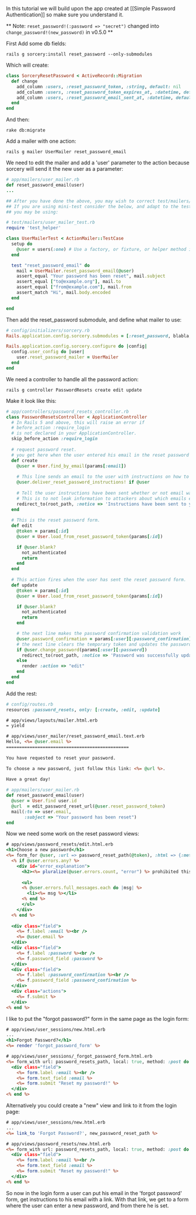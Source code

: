 In this tutorial we will build upon the app created at [[Simple Password Authentication]] so make sure you understand it.

** Note: `reset_password!(:password => "secret")` changed into `change_password!(new_password)` in v0.5.0 **

First Add some db fields:

    rails g sorcery:install reset_password --only-submodules

Which will create:

```ruby
class SorceryResetPassword < ActiveRecord::Migration
  def change
    add_column :users, :reset_password_token, :string, default: nil
    add_column :users, :reset_password_token_expires_at, :datetime, default: nil
    add_column :users, :reset_password_email_sent_at, :datetime, default: nil
  end
end
```

And then:

    rake db:migrate


Add a mailer with one action:

    rails g mailer UserMailer reset_password_email

We need to edit the mailer and add a 'user' parameter to the action because sorcery will send it the new user as a parameter:

```ruby
# app/mailers/user_mailer.rb
def reset_password_email(user)
...

## After you have done the above, you may wish to correct test/mailers/user_mailer_test.rb
## If you are using mini-test consider the below, and adapt to the testing framework 
## you may be using:

# test/mailers/user_mailer_test.rb
require 'test_helper'

class UserMailerTest < ActionMailer::TestCase
  setup do
    @user = users(:one) # Use a factory, or fixture, or helper method in your case
  end

  test "reset_password_email" do
    mail = UserMailer.reset_password_email(@user)
    assert_equal "Your password has been reset", mail.subject
    assert_equal ["to@example.org"], mail.to
    assert_equal ["from@example.com"], mail.from
    assert_match "Hi", mail.body.encoded
  end

end


```

Then add the reset_password submodule, and define what mailer to use:

```ruby
# config/initializers/sorcery.rb
Rails.application.config.sorcery.submodules = [:reset_password, blabla, blablu, ...]

Rails.application.config.sorcery.configure do |config|
  config.user_config do |user|
    user.reset_password_mailer = UserMailer
  end
end
```

We need a controller to handle all the password action:

    rails g controller PasswordResets create edit update

Make it look like this:

```ruby
# app/controllers/password_resets_controller.rb
class PasswordResetsController < ApplicationController
  # In Rails 5 and above, this will raise an error if
  # before_action :require_login
  # is not declared in your ApplicationController.
  skip_before_action :require_login
    
  # request password reset.
  # you get here when the user entered his email in the reset password form and submitted it.
  def create 
    @user = User.find_by_email(params[:email])
        
    # This line sends an email to the user with instructions on how to reset their password (a url with a random token)
    @user.deliver_reset_password_instructions! if @user
        
    # Tell the user instructions have been sent whether or not email was found.
    # This is to not leak information to attackers about which emails exist in the system.
    redirect_to(root_path, :notice => 'Instructions have been sent to your email.')
  end
    
  # This is the reset password form.
  def edit
    @token = params[:id]
    @user = User.load_from_reset_password_token(params[:id])

    if @user.blank?
      not_authenticated
      return
    end
  end
      
  # This action fires when the user has sent the reset password form.
  def update
    @token = params[:id]
    @user = User.load_from_reset_password_token(params[:id])

    if @user.blank?
      not_authenticated
      return
    end

    # the next line makes the password confirmation validation work
    @user.password_confirmation = params[:user][:password_confirmation]
    # the next line clears the temporary token and updates the password
    if @user.change_password(params[:user][:password])
      redirect_to(root_path, :notice => 'Password was successfully updated.')
    else
      render :action => "edit"
    end
  end
end
```

Add the rest:

```ruby
# config/routes.rb
resources :password_resets, only: [:create, :edit, :update]
```

```rhtml
# app/views/layouts/mailer.html.erb
= yield
```

```rhtml
# app/views/user_mailer/reset_password_email.text.erb
Hello, <%= @user.email %>
===============================================
 
You have requested to reset your password.

To choose a new password, just follow this link: <%= @url %>.
 
Have a great day!
```

```ruby
# app/mailers/user_mailer.rb
def reset_password_email(user)
  @user = User.find user.id
  @url  = edit_password_reset_url(@user.reset_password_token)
  mail(:to => user.email,
       :subject => "Your password has been reset")
end
```

Now we need some work on the reset password views:

```rhtml
# app/views/password_resets/edit.html.erb
<h1>Choose a new password</h1>
<%= form_for @user, :url => password_reset_path(@token), :html => {:method => :put} do |f| %>
  <% if @user.errors.any? %>
    <div id="error_explanation">
      <h2><%= pluralize(@user.errors.count, "error") %> prohibited this user from being saved:</h2>
    
      <ul>
      <% @user.errors.full_messages.each do |msg| %>
        <li><%= msg %></li>
      <% end %>
      </ul>
    </div>
  <% end %>
    
  <div class="field">
    <%= f.label :email %><br />
    <%= @user.email %>
  </div>
  <div class="field">
    <%= f.label :password %><br />
    <%= f.password_field :password %>
  </div>
  <div class="field">
    <%= f.label :password_confirmation %><br />
    <%= f.password_field :password_confirmation %>
  </div>
  <div class="actions">
    <%= f.submit %>
  </div>
<% end %>
```

I like to put the "forgot password?" form in the same page as the login form:

```rhtml
# app/views/user_sessions/new.html.erb
...
<h1>Forgot Password?</h1>
<%= render 'forgot_password_form' %>
```

```rhtml
# app/views/user_sessions/_forgot_password_form.html.erb
<%= form_with url: password_resets_path, local: true, method: :post do |form| %>
  <div class="field">
    <%= form.label :email %><br />
    <%= form.text_field :email %>
    <%= form.submit "Reset my password!" %>
  </div>
<% end %>
```

Alternatively you could create a "new" view and link to it from the login page:

```rhtml
# app/views/user_sessions/new.html.erb
...
<%= link_to 'Forgot Password?', new_password_reset_path %>
```

```rhtml
# app/views/password_resets/new.html.erb
<%= form_with url: password_resets_path, local: true, method: :post do |form| %>
  <div class="field">
    <%= form.label :email %><br />
    <%= form.text_field :email %>
    <%= form.submit "Reset my password!" %>
  </div>
<% end %>
```

So now in the login form a user can put his email in the 'forgot password' form, get instructions to his email with a link. With that link, we get to a form where the user can enter a new password, and from there he is set.
